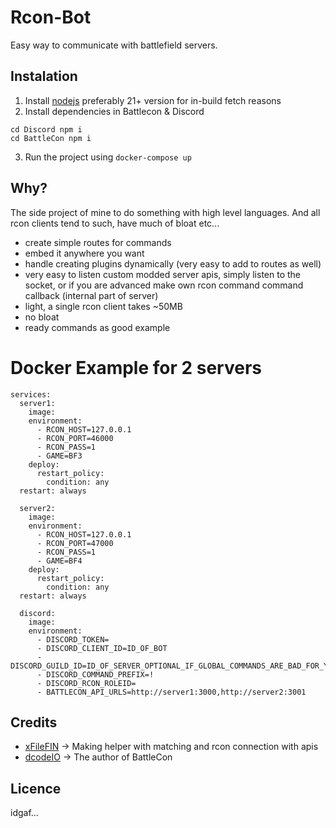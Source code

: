 # Rcon-Bot
Easy way to communicate with battlefield servers.

## Instalation
1. Install [nodejs](https://nodejs.org/en/download) preferably 21+ version for in-build fetch reasons
2. Install dependencies in Battlecon & Discord
```
cd Discord npm i
cd BattleCon npm i
```
3. Run the project using ``docker-compose up``

## Why?
The side project of mine to do something with high level languages.
And all rcon clients tend to such, have much of bloat etc...

- create simple routes for commands
- embed it anywhere you want
- handle creating plugins dynamically (very easy to add to routes as well)
- very easy to listen custom modded server apis, simply listen to the socket, or if you are advanced make own rcon command command callback (internal part of server)
- light, a single rcon client takes ~50MB
- no bloat
- ready commands as good example

# Docker Example for 2 servers
```
services:
  server1:
    image: 
    environment:
      - RCON_HOST=127.0.0.1
      - RCON_PORT=46000
      - RCON_PASS=1
      - GAME=BF3
    deploy:
      restart_policy:
        condition: any
  restart: always

  server2:
    image: 
    environment:
      - RCON_HOST=127.0.0.1
      - RCON_PORT=47000
      - RCON_PASS=1
      - GAME=BF4
    deploy:
      restart_policy:
        condition: any
  restart: always

  discord:
    image: 
    environment: 
      - DISCORD_TOKEN=
      - DISCORD_CLIENT_ID=ID_OF_BOT
      - DISCORD_GUILD_ID=ID_OF_SERVER_OPTIONAL_IF_GLOBAL_COMMANDS_ARE_BAD_FOR_YOU
      - DISCORD_COMMAND_PREFIX=!
      - DISCORD_RCON_ROLEID=
      - BATTLECON_API_URLS=http://server1:3000,http://server2:3001
```

## Credits 
- [xFileFIN](https://github.com/Razer2015) -> Making helper with matching and rcon connection with apis
- [dcodeIO](https://github.com/dcodeIO) -> The author of BattleCon

## Licence
idgaf...